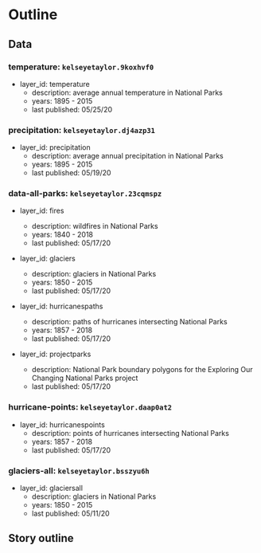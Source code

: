 # Outline

## Data

### temperature: `kelseyetaylor.9koxhvf0`
- layer_id: temperature
    - description: average annual temperature in National Parks
    - years: 1895 - 2015
    - last published: 05/25/20

### precipitation: `kelseyetaylor.dj4azp31`
- layer_id: precipitation
    - description: average annual precipitation in National Parks
    - years: 1895 - 2015
    - last published: 05/19/20

### data-all-parks: `kelseyetaylor.23cqmspz`
- layer_id: fires
    - description: wildfires in National Parks
    - years: 1840 - 2018
    - last published: 05/17/20

- layer_id: glaciers
    - description: glaciers in National Parks
    - years: 1850 - 2015
    - last published: 05/17/20

- layer_id: hurricanespaths
    - description: paths of hurricanes intersecting National Parks
    - years: 1857 - 2018
    - last published: 05/17/20

- layer_id: projectparks
    - description: National Park boundary polygons for the Exploring Our Changing National Parks project
    - last published: 05/17/20

### hurricane-points: `kelseyetaylor.daap0at2`
- layer_id: hurricanespoints
    - description: points of hurricanes intersecting National Parks
    - years: 1857 - 2018
    - last published: 05/17/20

### glaciers-all: `kelseyetaylor.bsszyu6h`
- layer_id: glaciersall
    - description: glaciers in National Parks
    - years: 1850 - 2015
    - last published: 05/11/20

## Story outline